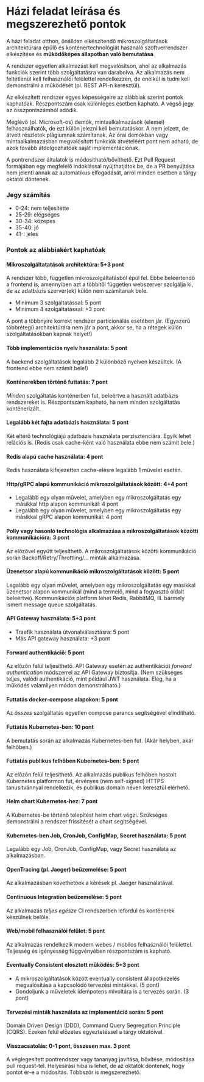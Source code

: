 # Házi feladat leírása és megszerezhető pontok

A házi feladat otthon, önállóan elkészítendő mikroszolgáltatások architektúrára épülő és konténertechnológiát használó szoftverrendszer elkészítése és **működőképes állapotban való bemutatása**.

A rendszer egyetlen alkalmazást kell megvalósítson, ahol az alkalmazás funkciók szerint több szolgáltatásra van darabolva. Az alkalmazás nem feltétlenül kell felhasználói felülettel rendelkezzen, de enélkül is tudni kell demonstrálni a működését (pl. REST API-n keresztül).

Az elkészített rendszer egyes képességeire az alábbiak szerint pontok kaphatóak. Részpontszám csak különleges esetben kapható. A végső jegy az összpontszámból adódik.

Meglévő (pl. Microsoft-os) demók, mintaalkalmazások (elemei) felhasználhatók, de ezt külön jelezni kell bemutatáskor. A nem jelzett, de átvett részletek plágiumnak számítanak. Az órai demókban vagy mintaalkalmazásban megvalósított funkciók átvételéért pont nem adható, de azok tovább átdolgozhatóak saját implementációnak.

A pontrendszer általatok is módosítható/bővíthető. Ezt Pull Request formájában egy megfelelő indoklással nyújthatjátok be, de a PR benyújtása nem jelenti annak az automatikus elfogadását, arról minden esetben a tárgy oktatói döntenek.

### Jegy számítás

- 0-24: nem teljesítette
- 25-29: elégséges
- 30-34: közepes
- 35-40: jó
- 41-: jeles

### Pontok az alábbiakért kaphatóak

#### Mikroszolgáltatatások architektúra: 5+3 pont

A rendszer több, független mikroszolgáltatásból épül fel. Ebbe beleértendő a frontend is, amennyiben azt a többitől független webszerver szolgálja ki, de az adatbázis szerver(ek) külön nem számítanak bele.

- Minimum 3 szolgáltatással: 5 pont
- Minimum 4 szolgáltatással: +3 pont

A pont a többnyire korrekt rendszer partícionálás esetében jár. (Egyszerű többrétegű architektúrára nem jár a pont, akkor se, ha a rétegek külön szolgáltatásokban kapnak helyet!)

#### Több implementációs nyelv használata: 5 pont

A backend szolgáltatások legalább 2 különböző nyelven készültek. (A frontend ebbe nem számít bele!)

#### Konténerekben történő futtatás: 7 pont

_Minden_ szolgáltatás konténerben fut, beleértve a használt adatbázis rendszereket is. Részpontszám kapható, ha nem minden szolgáltatás konténerizált.

#### Legalább két fajta adatbázis használata: 5 pont

Két eltérő technológiájú adatbázis használata perzisztenciára. Egyik lehet relációs is. (Redis csak cache-ként való használata ebbe nem számít bele.)

#### Redis alapú cache használata: 4 pont

Redis használata kifejezetten cache-elésre legalább 1 művelet esetén.

#### Http/gRPC alapú kommunikáció mikroszolgáltatások között: 4+4 pont

- Legalább egy olyan művelet, amelyben egy mikroszolgáltatás egy másikkal http alapon kommunikál: 4 pont
- Legalább egy olyan művelet, amelyben egy mikroszolgáltatás egy másikkal gRPC alapon kommunikál: 4 pont

#### Polly vagy hasonló technológia alkalmazása a mikroszolgáltatások közötti kommunikációra: 3 pont

Az előzővel együtt teljesíthető. A mikroszolgáltatások közötti kommunikáció során Backoff/Retry/Throttling/... minták alkalmazása.

#### Üzenetsor alapú kommunikáció mikroszolgáltatások között: 5 pont

Legalább egy olyan művelet, amelyben egy mikroszolgáltatás egy másikkal üzenetsor alapon kommunikál (mind a termelő, mind a fogyasztó oldalt beleértve). Kommunikációs platform lehet Redis, RabbitMQ, ill. bármely ismert message queue szolgáltatás.

#### API Gateway használata: 5+3 pont

- Traefik használata útvonalválasztásra: 5 pont
- Más API gateway használata: +3 pont

#### Forward authentikáció: 5 pont

Az előzőn felül teljesíthető. API Gateway esetén az authentikációt _forward authentication_ módszerrel az API Gateway biztosítja. (Nem szükséges teljes, valódi authentikáció, mint például JWT használata. Elég, ha a működés valamilyen módon demonstrálható.)

#### Futtatás docker-compose alapokon: 5 pont

Az _összes_ szolgáltatás egyetlen compose parancs segítségével elindítható.

#### Futtatás Kubernetes-ben: 10 pont

A bemutatás során az alkalmazás Kubernetes-ben fut. (Akár helyben, akár felhőben.)

#### Futtatás publikus felhőben Kubernetes-ben: 5 pont

Az előzőn felül teljesíthető. Az alkalmazás publikus felhőben hostolt Kubernetes platformon fut, érvényes (nem self-signed) HTTPS tanusítvánnyal rendelkezik, és publikus domain néven keresztül elérhető.

#### Helm chart Kubernetes-hez: 7 pont

A Kubernetes-be történő telepítést helm chart végzi. Szükséges demonstrálni a rendszer frissítését a chart segítségével.

#### Kubernetes-ben Job, CronJob, ConfigMap, Secret használata: 5 pont

Legalább egy Job, CronJob, ConfigMap, vagy Secret használata az alkalmazásban.

#### OpenTracing (pl. Jaeger) beüzemelése: 5 pont

Az alkalmazásban követhetőek a kérések pl. Jaeger használatával.

#### Continuous Integration beüzemelése: 5 pont

Az alkalmazás _teljes egésze_ CI rendszerben lefordul és konténerek készülnek belőle.

#### Web/mobil felhasználói felület: 5 pont

Az alkalmazás rendelkezik modern webes / mobilos felhasználói felülettel. Teljesség és igényesség függvényében részpontszám is kapható.

#### Eventually Consistent elosztott működés: 5+3 pont

- A mikroszolgáltatások között eventually consistent állapotkezelés megvalósítása a kapcsolódó tervezési mintákkal. (5 pont)
- Gondoljunk a műveletek idempotens mivoltára is a tervezés során. (3 pont)

#### Tervezési minták használata az implementáció során: 5 pont

Domain Driven Design (DDD), Command Query Segregation Principle (CQRS). Ezeken felül előzetes egyeztetéssel a tárgy oktatóival.

#### Visszacsatolás: 0-1 pont, összesen max. 3 pont

A véglegesített pontrendszer vagy tananyag javítása, bővítése, módosítása pull request-tel. Helyesírási hiba is lehet, de az oktatók döntenek, hogy pontot ér-e a módosítás. Többször is megszerezhető.
